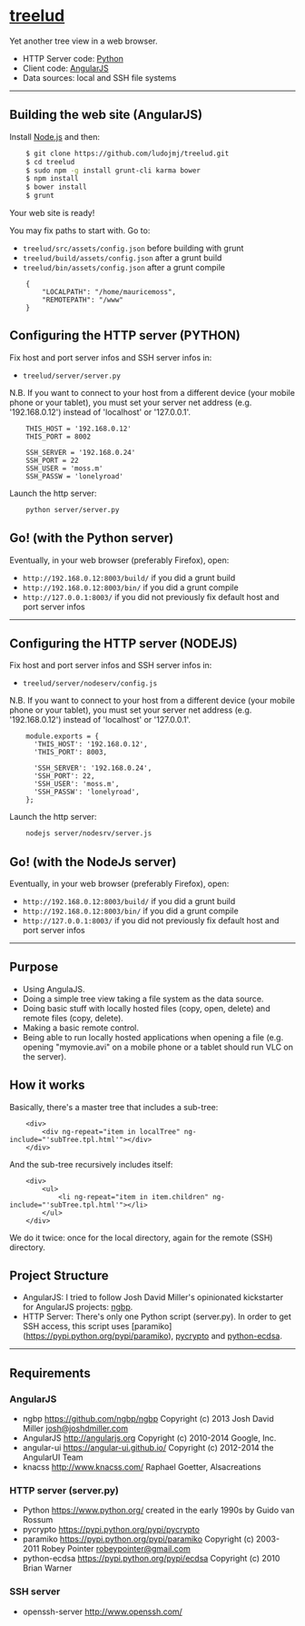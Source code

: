 # [treelud](https://github.com/ludojmj/treelud)

Yet another tree view in a web browser.

 - HTTP Server code: [Python](https://www.python.org/)
 - Client code: [AngularJS](https://angularjs.org/)
 - Data sources: local and SSH file systems

***

## Building the web site (AngularJS)

Install [Node.js](https://nodejs.org/) and then:

```sh
    $ git clone https://github.com/ludojmj/treelud.git
    $ cd treelud
    $ sudo npm -g install grunt-cli karma bower
    $ npm install
    $ bower install
    $ grunt
```
Your web site is ready!

You may fix paths to start with. Go to:

 - `treelud/src/assets/config.json` before building with grunt
 - `treelud/build/assets/config.json` after a grunt build
 - `treelud/bin/assets/config.json` after a grunt compile

```
    {
        "LOCALPATH": "/home/mauricemoss",
        "REMOTEPATH": "/www"
    }
```

## Configuring the HTTP server (PYTHON)

Fix host and port server infos and SSH server infos in:

 - `treelud/server/server.py`

N.B. If you want to connect to your host from a different device (your mobile phone or your tablet), you must set your server net address (e.g. '192.168.0.12') instead of 'localhost' or '127.0.0.1'.

```
    THIS_HOST = '192.168.0.12'
    THIS_PORT = 8002

    SSH_SERVER = '192.168.0.24'
    SSH_PORT = 22
    SSH_USER = 'moss.m'
    SSH_PASSW = 'lonelyroad'
```

Launch the http server:

```sh
    python server/server.py
```

## Go! (with the Python server)

Eventually, in your web browser (preferably Firefox), open:

 - `http://192.168.0.12:8003/build/` if you did a grunt build
 - `http://192.168.0.12:8003/bin/` if you did a grunt compile
 - `http://127.0.0.1:8003/` if you did not previously fix default host and port server infos

***

## Configuring the HTTP server (NODEJS)

Fix host and port server infos and SSH server infos in:

 - `treelud/server/nodeserv/config.js`

N.B. If you want to connect to your host from a different device (your mobile phone or your tablet), you must set your server net address (e.g. '192.168.0.12') instead of 'localhost' or '127.0.0.1'.

```
    module.exports = {
      'THIS_HOST': '192.168.0.12',
      'THIS_PORT': 8003,

      'SSH_SERVER': '192.168.0.24',
      'SSH_PORT': 22,
      'SSH_USER': 'moss.m',
      'SSH_PASSW': 'lonelyroad',
    };
```

Launch the http server:

```sh
    nodejs server/nodesrv/server.js
```

## Go! (with the NodeJs server)

Eventually, in your web browser (preferably Firefox), open:

 - `http://192.168.0.12:8003/build/` if you did a grunt build
 - `http://192.168.0.12:8003/bin/` if you did a grunt compile
 - `http://127.0.0.1:8003/` if you did not previously fix default host and port server infos

***

## Purpose

 - Using AngulaJS.
 - Doing a simple tree view taking a file system as the data source.
 - Doing basic stuff with locally hosted files (copy, open, delete) and remote files (copy, delete).
 - Making a basic remote control.
 - Being able to run locally hosted applications when opening a file (e.g. opening "mymovie.avi" on a mobile phone or a tablet should run VLC on the server).

## How it works

Basically, there's a master tree that includes a sub-tree:

```
    <div>
        <div ng-repeat="item in localTree" ng-include="'subTree.tpl.html'"></div>
    </div>
```

And the sub-tree recursively includes itself:

```
    <div>
        <ul>
            <li ng-repeat="item in item.children" ng-include="'subTree.tpl.html'"></li>
        </ul>
    </div>
```

We do it twice: once for the local directory, again for the remote (SSH) directory.

## Project Structure

 - AngularJS: I tried to follow Josh David Miller's opinionated kickstarter for AngularJS projects: [ngbp](https://github.com/ngbp/ngbp).
 - HTTP Server: There's only one Python script (server.py). In order to get SSH access, this script uses [paramiko] (https://pypi.python.org/pypi/paramiko), [pycrypto](https://pypi.python.org/pypi/pycrypto) and [python-ecdsa](https://pypi.python.org/pypi/ecdsa).

***

## Requirements

### AngularJS

 - ngbp <https://github.com/ngbp/ngbp> Copyright (c) 2013 Josh David Miller <josh@joshdmiller.com>
 - AngularJS <http://angularjs.org> Copyright (c) 2010-2014 Google, Inc.
 - angular-ui <https://angular-ui.github.io/> Copyright (c) 2012-2014 the AngularUI Team
 - knacss <http://www.knacss.com/> Raphael Goetter, Alsacreations

### HTTP server (server.py)

 - Python <https://www.python.org/> created in the early 1990s by Guido van Rossum
 - pycrypto <https://pypi.python.org/pypi/pycrypto>
 - paramiko <https://pypi.python.org/pypi/paramiko> Copyright (c) 2003-2011 Robey Pointer <robeypointer@gmail.com>
 - python-ecdsa <https://pypi.python.org/pypi/ecdsa> Copyright (c) 2010 Brian Warner

### SSH server

 - openssh-server <http://www.openssh.com/>
